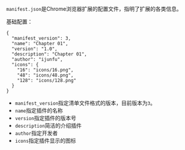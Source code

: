 
`manifest.json`是Chrome浏览器扩展的配置文件，指明了扩展的各类信息。

基础配置：
```json5
{
  "manifest_version": 3,
  "name": "Chapter 01",
  "version": "1.0",
  "description": "Chapter 01",
  "author": "ijunfu",
  "icons": {
    "16": "icons/16.png",
    "48": "icons/48.png",
    "128": "icons/128.png"
  }
}
```

+ `manifest_version`指定清单文件格式的版本，目前版本为`3`。
+ `name`指定插件的名称
+ `version`指定插件的版本号
+ `description`简洁的介绍插件
+ `author`指定开发者
+ `icons`指定插件显示的图标